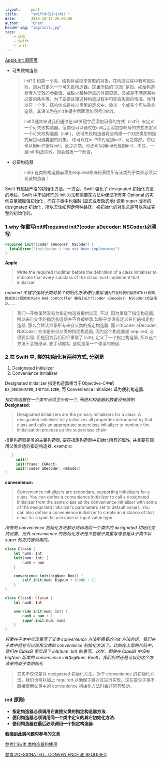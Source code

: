 ```yaml
---
layout:     post
title:      "swift中的init坑! "
date:       2016-10-17 20:00:00
author:     "Chen"
header-img: "img/init.jpg"
tags:
    - 语言
    - Swift
    - init
---
```


[Apple init 原网页](https://developer.apple.com/library/content/documentation/Swift/Conceptual/Swift_Programming_Language/Initialization.html)

* 可失败构造器

  >init?()
  如果一个类、结构体或枚举类型的对象，在构造过程中有可能失败，则为其定义一个可失败构造器。这里所指的“失败”是指，如给构造器传入无效的参数值，或缺少某种所需的外部资源，又或是不满足某种必要的条件等。为了妥善处理这种构造过程中可能会失败的情况。你可以在一个类，结构体或是枚举类型的定义中，添加一个或多个可失败构造器。其语法为在init关键字后面添加问号(init?)。

  >init!()通常来说我们通过在init关键字后添加问号的方式（init?）来定义一个可失败构造器，但你也可以通过在init后面添加惊叹号的方式来定义一个可失败构造器（init!），该可失败构造器将会构建一个对应类型的隐式解包可选类型的对象。
你可以在init?中代理到init!，反之亦然。你也可以用init?重写init!，反之亦然。你还可以用init代理到init!，不过，一旦init!构造失败，则会触发一个断言。

* 必要构造器
  >init() 在类的构造器前添加required修饰符表明所有该类的子类都必须实现该构造器：


Swift 有超级严格的初始化方法。一方面，Swift 强化了 designated 初始化方法的地位。Swift 中不加修饰的 init 方法都需要在方法中保证所有非 Optional 的实例变量被赋值初始化，而在子类中也强制 (显式或者隐式地) 调用 super 版本的 designated 初始化，所以无论如何走何种路径，被初始化的对象总是可以完成完整的初始化的。

### 1.why 你重写init时required init?(coder aDecoder: NSCoder)必须写:

  ```swift
  required init?(coder aDecoder: NSCoder) {
    fatalError("init(coder:) has not been implemented")
  }
  ```
  **Apple**
>Write the required modifier before the definition of a class initializer to indicate that every subclass of the class must implement that initializer.


*required 关键字强制子类对某个初始化方法进行重写*
`因为开发时我们常用UIKit框架,而UIKit框架UIView And Controller 都有init?(coder aDecoder: NSCoder)方法所以...`

>我们一开始虽然没有为指定构造器提供实现, 不过, 因为重载了指定构造器, 所以来自父类的指定构造器并不会被继承.如果子类没有定义任何的指定构造器, 那么会默认继承所有来自父类的指定构造器.
而 init(coder aDecoder: NSCoder) 方法是来自父类的指定构造器, 因为这个构造器是 required, 必须要实现. 但是因为我们已经重载了 init(), 定义了一个指定构造器, 所以这个方法不会被继承, 要手动覆写, 这就是第一个错误的原因.


### 2.在 Swift 中, 类的初始化有两种方式, 分别是

1. Designated Initializer
2. Convenience Initializer

Designated Initializer 指定构造器相当于Objective-C中的`NS_DESIGNATED_INITIALIZER`, 而 Convenience Initializer 译为便利构造器.

*指定构造器在一个类中必须至少有一个, 而便利构造器的数量没有限制.*
**Designated:**

>Designated initializers are the primary initializers for a class. A designated initializer fully initializes all properties introduced by that class and calls an appropriate superclass initializer to continue the initialization process up the superclass chain.

指定构造器是类的主要构造器, 要在指定构造器中初始化所有的属性, 并且要在调用父类合适的指定构造器.
example:
```swift
   {
     init()
     init(frame: CGRect)
     init?(coder aDecoder: NSCoder)
}
```

**convenience:**
>Convenience initializers are secondary, supporting initializers for a class. You can define a convenience initializer to call a designated initializer from the same class as the convenience initializer with some of the designated initializer’s parameters set to default values. You can also define a convenience initializer to create an instance of that class for a specific use case or input value type.

*所有的 convenience 初始化方法都必须调用同一个类中的 designated 初始化完成设置，另外 convenience 的初始化方法是不能被子类重写或者是从子类中以 super 的方式被调用的。*

```swift
class ClassA {
    let numA: Int
    init(num: Int) {
        numA = num
    }

    convenience init(bigNum: Bool) {
        self.init(num: bigNum ? 10000 : 1)
    }
}

class ClassB: ClassA {
    let numB: Int

    override init(num: Int) {
        numB = num + 1
        super.init(num: num)
    }
}
```
*只要在子类中实现重写了父类 convenience 方法所需要的 init 方法的话，我们在子类中就也可以使用父类的 convenience 初始化方法了。比如在上面的代码中，我们在 ClassB 里实现了 init(num: Int) 的重写。这样，即使在 ClassB 中没有 bigNum 版本的 convenience init(bigNum: Bool)，我们仍然还是可以用这个方法来完成子类初始化*

>其实不仅仅是对 designated 初始化方法，对于 convenience 的初始化方法，我们也可以加上 required 以确保子类对其进行实现。这在要求子类不直接使用父类中的 convenience 初始化方法时会非常有帮助。
### init 原则:

* **指定构造器必须调用它直接父类的指定构造器方法.**
* **便利构造器必须调用同一个类中定义的其它初始化方法.**
* **便利构造器在最后必须调用一个指定构造器.**


**我碰到此类问题时参考的文章**

[参考1:Swift 类构造器的使用](http://draveness.me/swift-zhong-init-de-shi-yong/)

[参考:2DESIGNATED，CONVENIENCE 和 REQUIRED](http://swifter.tips/init-keywords/)

